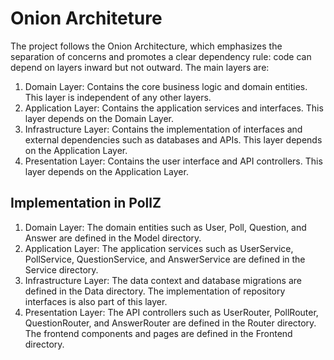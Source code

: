 # Onion Architeture

The project follows the Onion Architecture, which emphasizes the separation of concerns and promotes a clear dependency rule: code can depend on layers inward but not outward. The main layers are:

1. Domain Layer: Contains the core business logic and domain entities. This layer is independent of any other layers.
2. Application Layer: Contains the application services and interfaces. This layer depends on the Domain Layer.
3. Infrastructure Layer: Contains the implementation of interfaces and external dependencies such as databases and APIs. This layer depends on the Application Layer.
4. Presentation Layer: Contains the user interface and API controllers. This layer depends on the Application Layer.

## Implementation in PollZ

1. Domain Layer: The domain entities such as User, Poll, Question, and Answer are defined in the Model directory.
2. Application Layer: The application services such as UserService, PollService, QuestionService, and AnswerService are defined in the Service directory.
3. Infrastructure Layer: The data context and database migrations are defined in the Data directory. The implementation of repository interfaces is also part of this layer.
4. Presentation Layer: The API controllers such as UserRouter, PollRouter, QuestionRouter, and AnswerRouter are defined in the Router directory. The frontend components and pages are defined in the Frontend directory.
